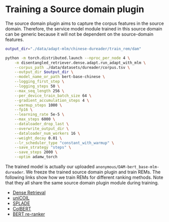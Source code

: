 # Training a Source domain plugin 

The source domain plugin aims to capture the corpus features in the source domain. Therefore, the service model  module trained in this source domain can be generic because it will not be dependent on the source-domain features. 

```bash
output_dir="./data/adapt-mlm/chinese-dureader/train_rem/dam"

python -m torch.distributed.launch --nproc_per_node 4 \
    -m disentangled_retriever.dense.adapt.run_adapt_with_mlm \
    --corpus_path ./data/datasets/dureader/corpus.tsv \
    --output_dir $output_dir \
    --model_name_or_path bert-base-chinese \
    --logging_first_step \
    --logging_steps 50 \
    --max_seq_length 256 \
    --per_device_train_batch_size 64 \
    --gradient_accumulation_steps 4 \
    --warmup_steps 1000 \
    --fp16 \
    --learning_rate 5e-5 \
    --max_steps 6000 \
    --dataloader_drop_last \
    --overwrite_output_dir \
    --dataloader_num_workers 16 \
    --weight_decay 0.01 \
    --lr_scheduler_type "constant_with_warmup" \
    --save_strategy "steps" \
    --save_steps 2000 \
    --optim adamw_torch 
``` 

The trained model is actually our uploaded `anonymous/DAM-bert_base-mlm-dureader`. 
We freeze the trained source domain plugin and train REMs. The following links show how we train REMs for different ranking methods. Note that they all share the same source domain plugin module during training. 
- [Dense Retrieval](../../dense/chinese-dureader/train_rem.md)
- [uniCOIL](../../unicoil/chinese-dureader/train_rem.md)
- [SPLADE](../../splade/chinese-dureader/train_rem.md)
- [ColBERT](../../colbert/chinese-dureader/train_rem.md)
- [BERT re-ranker](../../rerank/chinese-dureader/train_rem.md)